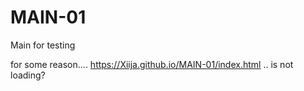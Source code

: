 # MAIN-01
Main for testing

for some reason.... https://Xiija.github.io/MAIN-01/index.html  .. is not loading?
